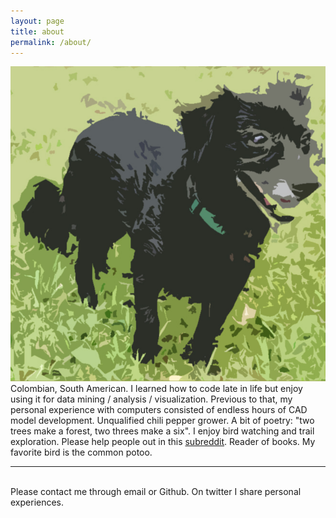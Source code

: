 ```yaml
---
layout: page
title: about
permalink: /about/
---
```


<img class="col one right" src="/img/prof_pic.jpg">

<br/>
Colombian, South American. I learned how to code late in life but enjoy using it for data mining / analysis / visualization. 
Previous to that, my personal experience with computers consisted of endless hours of CAD model development.
Unqualified chili pepper grower. A bit of poetry: "two trees make a forest, two threes make a six". 
I enjoy bird watching and trail exploration. Please help people out in this <a href="https://www.reddit.com/r/whatsthisbug/" target="blank">subreddit</a>. 
Reader of books. My favorite bird is the common potoo. 

<br/>
<hr/>
<br/>
<span class="contacticon center">
	<a href="mailto:jmanchol@gmail.com"><i class="fa fa-envelope-square"></i></a>
	<a href="https://github.com/jhmanchola" target="_blank"><i class="fa fa-github-square"></i></a>
	<a href="https://twitter.com/Manyojo" target="_blank"><i class="fa fa-twitter-square"></i></a>
</span>

<div class="col three caption">
	Please contact me through email or Github. On twitter I share personal experiences.
</div>

